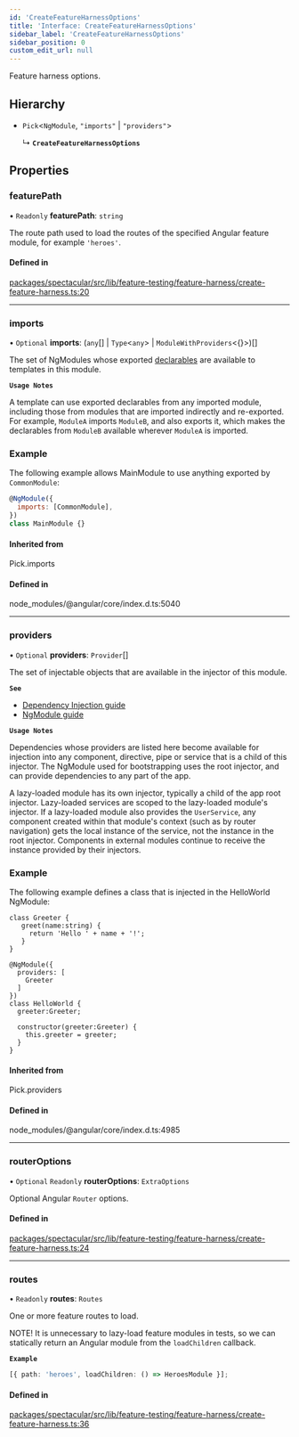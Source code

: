 ```yaml
---
id: 'CreateFeatureHarnessOptions'
title: 'Interface: CreateFeatureHarnessOptions'
sidebar_label: 'CreateFeatureHarnessOptions'
sidebar_position: 0
custom_edit_url: null
---
```


Feature harness options.

## Hierarchy

- `Pick`\<`NgModule`, `"imports"` \| `"providers"`\>

  ↳ **`CreateFeatureHarnessOptions`**

## Properties

### featurePath

• `Readonly` **featurePath**: `string`

The route path used to load the routes of the specified Angular feature module, for example `'heroes'`.

#### Defined in

[packages/spectacular/src/lib/feature-testing/feature-harness/create-feature-harness.ts:20](https://github.com/ngworker/ngworker/blob/d3bf6f9/packages/spectacular/src/lib/feature-testing/feature-harness/create-feature-harness.ts#L20)

---

### imports

• `Optional` **imports**: (`any`[] \| `Type`\<`any`\> \| `ModuleWithProviders`\<{}\>)[]

The set of NgModules whose exported [declarables](https://v14.angular.io/guide/glossary#declarable) are available to templates in this module.

**`Usage Notes`**

A template can use exported declarables from any imported module, including those from modules that are imported indirectly and re-exported. For example, `ModuleA` imports `ModuleB`, and also exports it, which makes the declarables from `ModuleB` available wherever `ModuleA` is imported.

### Example

The following example allows MainModule to use anything exported by `CommonModule`:

```javascript
@NgModule({
  imports: [CommonModule],
})
class MainModule {}
```

#### Inherited from

Pick.imports

#### Defined in

node_modules/@angular/core/index.d.ts:5040

---

### providers

• `Optional` **providers**: `Provider`[]

The set of injectable objects that are available in the injector of this module.

**`See`**

- [Dependency Injection guide](https://v14.angular.io/guide/dependency-injection)
- [NgModule guide](https://v14.angular.io/guide/providers)

**`Usage Notes`**

Dependencies whose providers are listed here become available for injection into any component, directive, pipe or service that is a child of this injector. The NgModule used for bootstrapping uses the root injector, and can provide dependencies to any part of the app.

A lazy-loaded module has its own injector, typically a child of the app root injector. Lazy-loaded services are scoped to the lazy-loaded module's injector. If a lazy-loaded module also provides the `UserService`, any component created within that module's context (such as by router navigation) gets the local instance of the service, not the instance in the root injector. Components in external modules continue to receive the instance provided by their injectors.

### Example

The following example defines a class that is injected in the HelloWorld NgModule:

```
class Greeter {
   greet(name:string) {
     return 'Hello ' + name + '!';
   }
}

@NgModule({
  providers: [
    Greeter
  ]
})
class HelloWorld {
  greeter:Greeter;

  constructor(greeter:Greeter) {
    this.greeter = greeter;
  }
}
```

#### Inherited from

Pick.providers

#### Defined in

node_modules/@angular/core/index.d.ts:4985

---

### routerOptions

• `Optional` `Readonly` **routerOptions**: `ExtraOptions`

Optional Angular `Router` options.

#### Defined in

[packages/spectacular/src/lib/feature-testing/feature-harness/create-feature-harness.ts:24](https://github.com/ngworker/ngworker/blob/d3bf6f9/packages/spectacular/src/lib/feature-testing/feature-harness/create-feature-harness.ts#L24)

---

### routes

• `Readonly` **routes**: `Routes`

One or more feature routes to load.

NOTE! It is unnecessary to lazy-load feature modules in tests, so we can statically return an Angular module from the `loadChildren` callback.

**`Example`**

```typescript
[{ path: 'heroes', loadChildren: () => HeroesModule }];
```

#### Defined in

[packages/spectacular/src/lib/feature-testing/feature-harness/create-feature-harness.ts:36](https://github.com/ngworker/ngworker/blob/d3bf6f9/packages/spectacular/src/lib/feature-testing/feature-harness/create-feature-harness.ts#L36)
